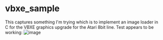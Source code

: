 # vbxe_sample
This captures something I'm trying which is to implement an image loader in C for the VBXE graphics upgrade for the Atari 8bit line.
Test appears to be working:
![image](https://github.com/user-attachments/assets/fbe8040c-2736-4a62-8d94-0a51c42e57d1)
